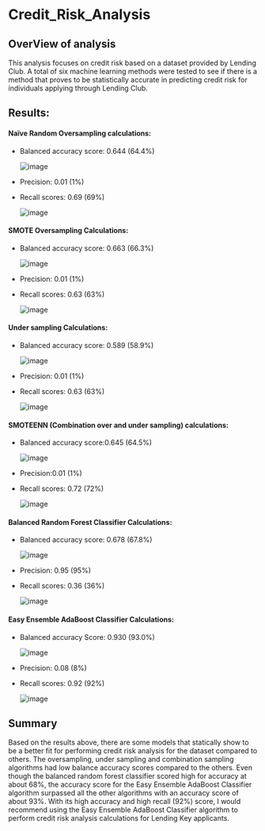 # Credit_Risk_Analysis

## OverView of analysis

This analysis focuses on credit risk based on a dataset provided by Lending Club. A total of six machine learning methods were tested to see if there is a method that proves to be statistically accurate in predicting credit risk for individuals applying through Lending Club.

## Results:

#### Naïve Random Oversampling calculations:
* Balanced accuracy score: 0.644 (64.4%)

  ![image](https://user-images.githubusercontent.com/26393180/166168097-66204dce-f38a-4ddd-8595-3c5868b92d22.png)

* Precision: 0.01 (1%)
* Recall scores: 0.69 (69%)

  ![image](https://user-images.githubusercontent.com/26393180/166168108-e30df2bf-d36d-4dfc-bcd2-db81a4cb81ae.png)

#### SMOTE Oversampling Calculations:
* Balanced accuracy score: 0.663 (66.3%)

  ![image](https://user-images.githubusercontent.com/26393180/166168127-433724a7-667b-4d40-959c-798ecdcc15b3.png)

* Precision: 0.01 (1%)
* Recall scores: 0.63 (63%)

  ![image](https://user-images.githubusercontent.com/26393180/166168141-cf84f6fc-9aa2-4480-af7c-00384d56c5ae.png)

#### Under sampling Calculations:
* Balanced accuracy score: 0.589 (58.9%)

  ![image](https://user-images.githubusercontent.com/26393180/166168160-ed063015-eb3b-4ed8-bc35-bd891e67ffdc.png)

* Precision: 0.01 (1%)
* Recall scores: 0.63 (63%)

  ![image](https://user-images.githubusercontent.com/26393180/166168175-5ff33e86-1ed7-48e7-a91c-06ad74385e61.png)

#### SMOTEENN (Combination over and under sampling) calculations:
* Balanced accuracy score:0.645 (64.5%)

  ![image](https://user-images.githubusercontent.com/26393180/166168189-475d6e4e-1949-415b-9b60-985f41f102a7.png)

* Precision:0.01 (1%)
* Recall scores: 0.72 (72%)

  ![image](https://user-images.githubusercontent.com/26393180/166168196-6aa29db3-3d9b-4518-b6a7-83b915b730f4.png)

#### Balanced Random Forest Classifier Calculations:
* Balanced accuracy score: 0.678 (67.8%)

  ![image](https://user-images.githubusercontent.com/26393180/166168206-7549608c-953b-434b-b3ee-43126c5667f4.png)

* Precision: 0.95 (95%)
* Recall scores: 0.36 (36%)

  ![image](https://user-images.githubusercontent.com/26393180/166168242-238400f8-bb45-4546-a5bd-8b372bfdf7c5.png)

#### Easy Ensemble AdaBoost Classifier Calculations:
* Balanced accuracy Score: 0.930 (93.0%)

  ![image](https://user-images.githubusercontent.com/26393180/166168259-3d2e2df1-8fda-426c-bb95-44a62e083e80.png)

* Precision: 0.08 (8%)
* Recall scores: 0.92 (92%)

  ![image](https://user-images.githubusercontent.com/26393180/166168271-cf356e56-28e5-48f7-8ca5-c0b0fc41014e.png)

## Summary

Based on the results above, there are some models that statically show to be a better fit for performing credit risk analysis for the dataset compared to others. The oversampling, under sampling and combination sampling algorithms had low balance accuracy scores compared to the others. Even though the balanced random forest classifier scored high for accuracy at about 68%, the accuracy score for the Easy Ensemble AdaBoost Classifier algorithm surpassed all the other algorithms with an accuracy score of about 93%. With its high accuracy and high recall (92%) score, I would recommend using the Easy Ensemble AdaBoost Classifier algorithm to perform credit risk analysis calculations for Lending Key applicants. 




